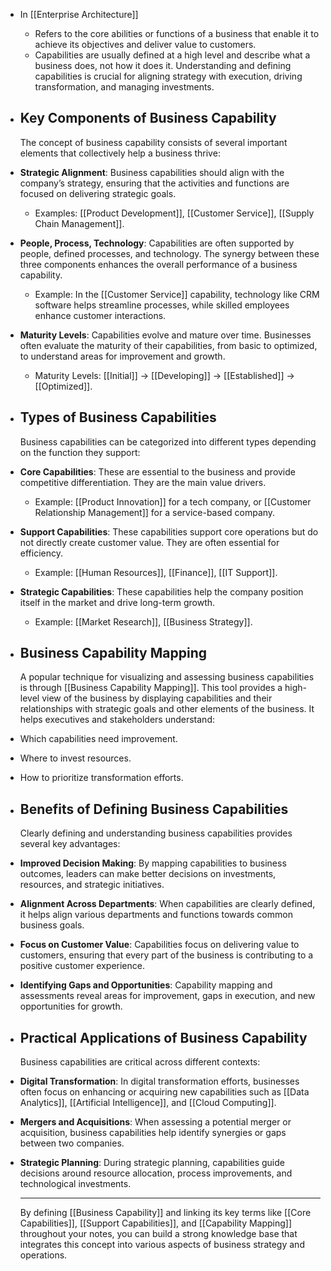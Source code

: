 - In [[Enterprise Architecture]]
	- Refers to the core abilities or functions of a business that enable it to achieve its objectives and deliver value to customers.
	- Capabilities are usually defined at a high level and describe what a business does, not how it does it. Understanding and defining capabilities is crucial for aligning strategy with execution, driving transformation, and managing investments.
- ## Key Components of Business Capability
  The concept of business capability consists of several important elements that collectively help a business thrive:
- **Strategic Alignment**: Business capabilities should align with the company’s strategy, ensuring that the activities and functions are focused on delivering strategic goals.
	- Examples: [[Product Development]], [[Customer Service]], [[Supply Chain Management]].
- **People, Process, Technology**: Capabilities are often supported by people, defined processes, and technology. The synergy between these three components enhances the overall performance of a business capability.
	- Example: In the [[Customer Service]] capability, technology like CRM software helps streamline processes, while skilled employees enhance customer interactions.
- **Maturity Levels**: Capabilities evolve and mature over time. Businesses often evaluate the maturity of their capabilities, from basic to optimized, to understand areas for improvement and growth.
	- Maturity Levels: [[Initial]] → [[Developing]] → [[Established]] → [[Optimized]].
- ## Types of Business Capabilities
  Business capabilities can be categorized into different types depending on the function they support:
- **Core Capabilities**: These are essential to the business and provide competitive differentiation. They are the main value drivers.
	- Example: [[Product Innovation]] for a tech company, or [[Customer Relationship Management]] for a service-based company.
- **Support Capabilities**: These capabilities support core operations but do not directly create customer value. They are often essential for efficiency.
	- Example: [[Human Resources]], [[Finance]], [[IT Support]].
- **Strategic Capabilities**: These capabilities help the company position itself in the market and drive long-term growth.
	- Example: [[Market Research]], [[Business Strategy]].
- ## Business Capability Mapping
  A popular technique for visualizing and assessing business capabilities is through [[Business Capability Mapping]]. This tool provides a high-level view of the business by displaying capabilities and their relationships with strategic goals and other elements of the business. It helps executives and stakeholders understand:
- Which capabilities need improvement.
- Where to invest resources.
- How to prioritize transformation efforts.
- ## Benefits of Defining Business Capabilities
  Clearly defining and understanding business capabilities provides several key advantages:
- **Improved Decision Making**: By mapping capabilities to business outcomes, leaders can make better decisions on investments, resources, and strategic initiatives.
- **Alignment Across Departments**: When capabilities are clearly defined, it helps align various departments and functions towards common business goals.
- **Focus on Customer Value**: Capabilities focus on delivering value to customers, ensuring that every part of the business is contributing to a positive customer experience.
- **Identifying Gaps and Opportunities**: Capability mapping and assessments reveal areas for improvement, gaps in execution, and new opportunities for growth.
- ## Practical Applications of Business Capability
  Business capabilities are critical across different contexts:
- **Digital Transformation**: In digital transformation efforts, businesses often focus on enhancing or acquiring new capabilities such as [[Data Analytics]], [[Artificial Intelligence]], and [[Cloud Computing]].
- **Mergers and Acquisitions**: When assessing a potential merger or acquisition, business capabilities help identify synergies or gaps between two companies.
- **Strategic Planning**: During strategic planning, capabilities guide decisions around resource allocation, process improvements, and technological investments.
  
  ---
  
  By defining [[Business Capability]] and linking its key terms like [[Core Capabilities]], [[Support Capabilities]], and [[Capability Mapping]] throughout your notes, you can build a strong knowledge base that integrates this concept into various aspects of business strategy and operations.